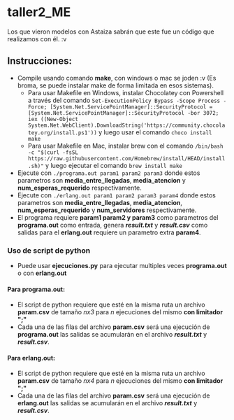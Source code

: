 # taller2_ME

Los que vieron modelos con Astaiza sabrán que este fue un código que realizamos con él. :v

## Instrucciones:

* Compile usando comando **make**, con windows o mac se joden :v (Es broma, se puede instalar make de forma limitada en esos sistemas).
  * Para usar Makefile en Windows, instalar Chocolatey con Powershell a través del comando `Set-ExecutionPolicy Bypass -Scope Process -Force; [System.Net.ServicePointManager]::SecurityProtocol = [System.Net.ServicePointManager]::SecurityProtocol -bor 3072; iex ((New-Object System.Net.WebClient).DownloadString('https://community.chocolatey.org/install.ps1'))` y luego usar el comando `choco install make`
  * Para usar Makefile en Mac, instalar brew con el comando `/bin/bash -c "$(curl -fsSL https://raw.githubusercontent.com/Homebrew/install/HEAD/install.sh)"` y luego ejecutar el comando `brew install make`
* Ejecute con `./programa.out param1 param2 param3` donde estos parametros son **media_entre_llegadas**, **media_atencion** y **num_esperas_requerido** respectivamente. 
* Ejecute con `./erlang.out param1 param2 param3 param4` donde estos parametros son **media_entre_llegadas**, **media_atencion**, **num_esperas_requerido** y **num_servidores** respectivamente. 
* El programa requiere **param1 param2 y param3** como parametros del **programa.out** como entrada, genera **_result.txt_** y **_result.csv_** como salidas para el **erlang.out** requiere un parametro extra **param4**.

### Uso de script de python

* Puede usar **ejecuciones.py** para ejecutar multiples veces **programa.out** o con **erlang.out**
#### Para programa.out:

* El script de python requiere que esté en la misma ruta un archivo **param.csv** de tamaño _nx3_ para _n_ ejecuciones del mismo **con limitador ";"**
* Cada una de las filas del archivo **param.csv** será una ejecución de **programa.out** las salidas se acumularán en el archivo **_result.txt_** y **_result.csv_**.

#### Para erlang.out:

* El script de python requiere que esté en la misma ruta un archivo **param.csv** de tamaño _nx4_ para _n_ ejecuciones del mismo **con limitador ";"**
* Cada una de las filas del archivo **param.csv** será una ejecución de **erlang.out** las salidas se acumularán en el archivo **_result.txt_** y **_result.csv_**.